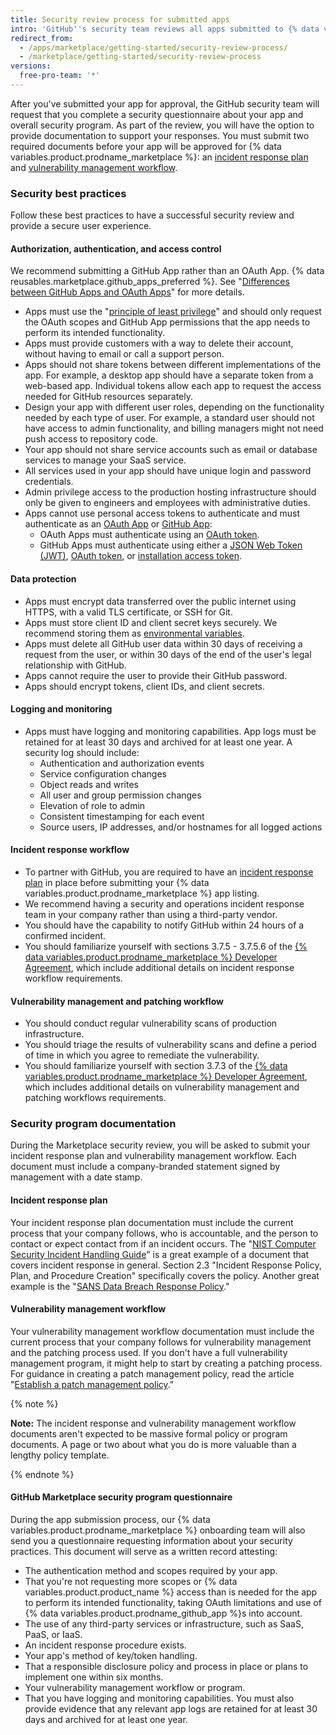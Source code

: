 ```yaml
---
title: Security review process for submitted apps
intro: 'GitHub''s security team reviews all apps submitted to {% data variables.product.prodname_marketplace %} to ensure that they meet security requirements. Follow these best practices to be prepared for the review process.'
redirect_from:
  - /apps/marketplace/getting-started/security-review-process/
  - /marketplace/getting-started/security-review-process
versions:
  free-pro-team: '*'
---
```




After you've submitted your app for approval, the GitHub security team will request that you complete a security questionnaire about your app and overall security program. As part of the review, you will have the option to provide documentation to support your responses. You must submit two required documents before your app will be approved for {% data variables.product.prodname_marketplace %}: an [incident response plan](#incident-response-plan) and [vulnerability management workflow](#vulnerability-management-workflow).


### Security best practices

Follow these best practices to have a successful security review and provide a secure user experience.

#### Authorization, authentication, and access control

We recommend submitting a GitHub App rather than an OAuth App. {% data reusables.marketplace.github_apps_preferred %}. See "[Differences between GitHub Apps and OAuth Apps](/apps/differences-between-apps/)" for more details.
- Apps must use the "[principle of least privilege](https://en.wikipedia.org/wiki/Principle_of_least_privilege)" and should only request the OAuth scopes and GitHub App permissions that the app needs to perform its intended functionality.
- Apps must provide customers with a way to delete their account, without having to email or call a support person.
- Apps should not share tokens between different implementations of the app. For example, a desktop app should have a separate token from a web-based app. Individual tokens allow each app to request the access needed for GitHub resources separately.
- Design your app with different user roles, depending on the functionality needed by each type of user. For example, a standard user should not have access to admin functionality, and billing managers might not need push access to repository code.
- Your app should not share service accounts such as email or database services to manage your SaaS service.
- All services used in your app should have unique login and password credentials.
- Admin privilege access to the production hosting infrastructure should only be given to engineers and employees with administrative duties.
- Apps cannot use personal access tokens to authenticate and must authenticate as an [OAuth App](/apps/about-apps/#about-oauth-apps) or [GitHub App](/apps/about-apps/#about-github-apps):
  - OAuth Apps must authenticate using an [OAuth token](/apps/building-oauth-apps/authorizing-oauth-apps/).
  - GitHub Apps must authenticate using either a [JSON Web Token (JWT)](/apps/building-github-apps/authenticating-with-github-apps/#authenticating-as-a-github-app), [OAuth token](/apps/building-github-apps/identifying-and-authorizing-users-for-github-apps/), or [installation access token](/apps/building-github-apps/authenticating-with-github-apps/#authenticating-as-an-installation).

#### Data protection

- Apps must encrypt data transferred over the public internet using HTTPS, with a valid TLS certificate, or SSH for Git.
- Apps must store client ID and client secret keys securely. We recommend storing them as [environmental variables](http://en.wikipedia.org/wiki/Environment_variable#Getting_and_setting_environment_variables).
- Apps must delete all GitHub user data within 30 days of receiving a request from the user, or within 30 days of the end of the user's legal relationship with GitHub.
- Apps cannot require the user to provide their GitHub password.
- Apps should encrypt tokens, client IDs, and client secrets.

#### Logging and monitoring

- Apps must have logging and monitoring capabilities. App logs must be retained for at least 30 days and archived for at least one year.
A security log should include:
  - Authentication and authorization events
  - Service configuration changes
  - Object reads and writes
  - All user and group permission changes
  - Elevation of role to admin
  - Consistent timestamping for each event
  - Source users, IP addresses, and/or hostnames for all logged actions

#### Incident response workflow

- To partner with GitHub, you are required to have an [incident response plan](#incident-response-plan) in place before submitting your {% data variables.product.prodname_marketplace %} app listing.
- We recommend having a security and operations incident response team in your company rather than using a third-party vendor.
- You should have the capability to notify GitHub within 24 hours of a confirmed incident.
- You should familiarize yourself with sections 3.7.5 - 3.7.5.6 of the [{% data variables.product.prodname_marketplace %} Developer Agreement](/github/site-policy/github-marketplace-developer-agreement#3-restrictions-and-responsibilities), which include additional details on incident response workflow requirements.

#### Vulnerability management and patching workflow

- You should conduct regular vulnerability scans of production infrastructure.
- You should triage the results of vulnerability scans and define a period of time in which you agree to remediate the vulnerability.
- You should familiarize yourself with section 3.7.3 of the [{% data variables.product.prodname_marketplace %} Developer Agreement](/github/site-policy/github-marketplace-developer-agreement#3-restrictions-and-responsibilities), which includes additional details on vulnerability management and patching workflows requirements.

### Security program documentation

During the Marketplace security review, you will be asked to submit your incident response plan and vulnerability management workflow. Each document must include a company-branded statement signed by management with a date stamp.

#### Incident response plan
Your incident response plan documentation must include the current process that your company follows, who is accountable, and the person to contact or expect contact from if an incident occurs. The "[NIST Computer Security Incident Handling Guide](http://nvlpubs.nist.gov/nistpubs/SpecialPublications/NIST.SP.800-61r2.pdf)" is a great example of a document that covers incident response in general. Section 2.3 "Incident Response Policy, Plan, and Procedure Creation" specifically covers the policy. Another great example is the "[SANS Data Breach Response Policy](https://www.sans.org/security-resources/policies/general/pdf/data-breach-response)."

#### Vulnerability management workflow  
Your vulnerability management workflow documentation must include the current process that your company follows for vulnerability management and the patching process used. If you don't have a full vulnerability management program, it might help to start by creating a patching process. For guidance in creating a patch management policy, read the article "[Establish a patch management policy](https://www.techrepublic.com/blog/it-security/establish-a-patch-management-policy-87756/)."

{% note %}

**Note:** The incident response and vulnerability management workflow documents aren't expected to be massive formal policy or program documents. A page or two about what you do is more valuable than a lengthy policy template.

{% endnote %}

#### GitHub Marketplace security program questionnaire

During the app submission process, our {% data variables.product.prodname_marketplace %} onboarding team will also send you a questionnaire requesting information about your security practices. This document will serve as a written record attesting:

- The authentication method and scopes required by your app.
- That you're not requesting more scopes or {% data variables.product.product_name %} access than is needed for the app to perform its intended functionality, taking OAuth limitations and use of {% data variables.product.prodname_github_app %}s into account.
- The use of any third-party services or infrastructure, such as SaaS, PaaS, or IaaS.
- An incident response procedure exists.
- Your app's method of key/token handling.
- That a responsible disclosure policy and process in place or plans to implement one within six months.
- Your vulnerability management workflow or program.
- That you have logging and monitoring capabilities. You must also provide evidence that any relevant app logs are retained for at least 30 days and archived for at least one year.
